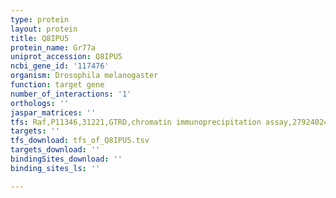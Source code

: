 ```yaml
---
type: protein
layout: protein
title: Q8IPU5
protein_name: Gr77a
uniprot_accession: Q8IPU5
ncbi_gene_id: '117476'
organism: Drosophila melanogaster
function: target gene
number_of_interactions: '1'
orthologs: ''
jaspar_matrices: ''
tfs: Raf,P11346,31221,GTRD,chromatin immunoprecipitation assay,27924024%5Buid%5D,No
targets: ''
tfs_download: tfs_of_Q8IPU5.tsv
targets_download: ''
bindingSites_download: ''
binding_sites_ls: ''

---
```

